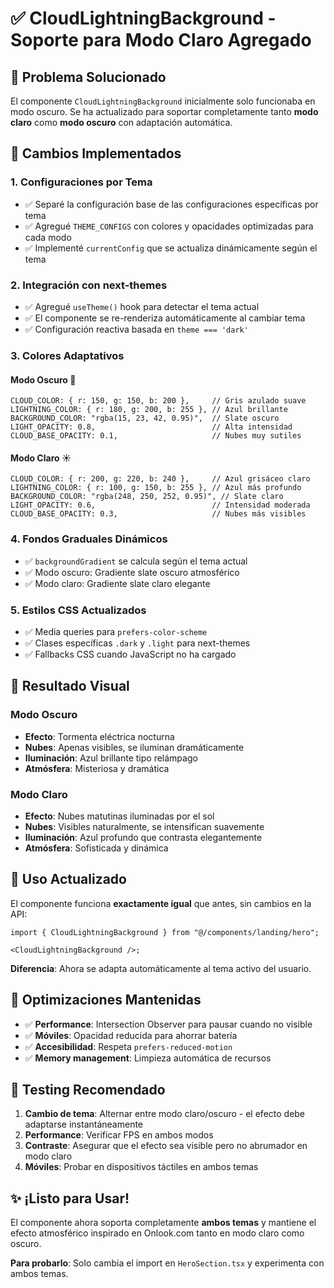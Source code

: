 # ✅ CloudLightningBackground - Soporte para Modo Claro Agregado

## 🎯 Problema Solucionado

El componente `CloudLightningBackground` inicialmente solo funcionaba en modo oscuro. Se ha actualizado para soportar completamente tanto **modo claro** como **modo oscuro** con adaptación automática.

## 🔧 Cambios Implementados

### 1. **Configuraciones por Tema**

- ✅ Separé la configuración base de las configuraciones específicas por tema
- ✅ Agregué `THEME_CONFIGS` con colores y opacidades optimizadas para cada modo
- ✅ Implementé `currentConfig` que se actualiza dinámicamente según el tema

### 2. **Integración con next-themes**

- ✅ Agregué `useTheme()` hook para detectar el tema actual
- ✅ El componente se re-renderiza automáticamente al cambiar tema
- ✅ Configuración reactiva basada en `theme === 'dark'`

### 3. **Colores Adaptativos**

#### Modo Oscuro 🌙

```tsx
CLOUD_COLOR: { r: 150, g: 150, b: 200 },     // Gris azulado suave
LIGHTNING_COLOR: { r: 180, g: 200, b: 255 }, // Azul brillante
BACKGROUND_COLOR: "rgba(15, 23, 42, 0.95)",  // Slate oscuro
LIGHT_OPACITY: 0.8,                          // Alta intensidad
CLOUD_BASE_OPACITY: 0.1,                     // Nubes muy sutiles
```

#### Modo Claro ☀️

```tsx
CLOUD_COLOR: { r: 200, g: 220, b: 240 },     // Azul grisáceo claro
LIGHTNING_COLOR: { r: 100, g: 150, b: 255 }, // Azul más profundo
BACKGROUND_COLOR: "rgba(248, 250, 252, 0.95)", // Slate claro
LIGHT_OPACITY: 0.6,                          // Intensidad moderada
CLOUD_BASE_OPACITY: 0.3,                     // Nubes más visibles
```

### 4. **Fondos Graduales Dinámicos**

- ✅ `backgroundGradient` se calcula según el tema actual
- ✅ Modo oscuro: Gradiente slate oscuro atmosférico
- ✅ Modo claro: Gradiente slate claro elegante

### 5. **Estilos CSS Actualizados**

- ✅ Media queries para `prefers-color-scheme`
- ✅ Clases específicas `.dark` y `.light` para next-themes
- ✅ Fallbacks CSS cuando JavaScript no ha cargado

## 🎨 Resultado Visual

### Modo Oscuro

- **Efecto**: Tormenta eléctrica nocturna
- **Nubes**: Apenas visibles, se iluminan dramáticamente
- **Iluminación**: Azul brillante tipo relámpago
- **Atmósfera**: Misteriosa y dramática

### Modo Claro

- **Efecto**: Nubes matutinas iluminadas por el sol
- **Nubes**: Visibles naturalmente, se intensifican suavemente
- **Iluminación**: Azul profundo que contrasta elegantemente
- **Atmósfera**: Sofisticada y dinámica

## 🚀 Uso Actualizado

El componente funciona **exactamente igual** que antes, sin cambios en la API:

```tsx
import { CloudLightningBackground } from "@/components/landing/hero";

<CloudLightningBackground />;
```

**Diferencia**: Ahora se adapta automáticamente al tema activo del usuario.

## 📱 Optimizaciones Mantenidas

- ✅ **Performance**: Intersection Observer para pausar cuando no visible
- ✅ **Móviles**: Opacidad reducida para ahorrar batería
- ✅ **Accesibilidad**: Respeta `prefers-reduced-motion`
- ✅ **Memory management**: Limpieza automática de recursos

## 🧪 Testing Recomendado

1. **Cambio de tema**: Alternar entre modo claro/oscuro - el efecto debe adaptarse instantáneamente
2. **Performance**: Verificar FPS en ambos modos
3. **Contraste**: Asegurar que el efecto sea visible pero no abrumador en modo claro
4. **Móviles**: Probar en dispositivos táctiles en ambos temas

## ✨ ¡Listo para Usar!

El componente ahora soporta completamente **ambos temas** y mantiene el efecto atmosférico inspirado en Onlook.com tanto en modo claro como oscuro.

**Para probarlo**: Solo cambia el import en `HeroSection.tsx` y experimenta con ambos temas.
